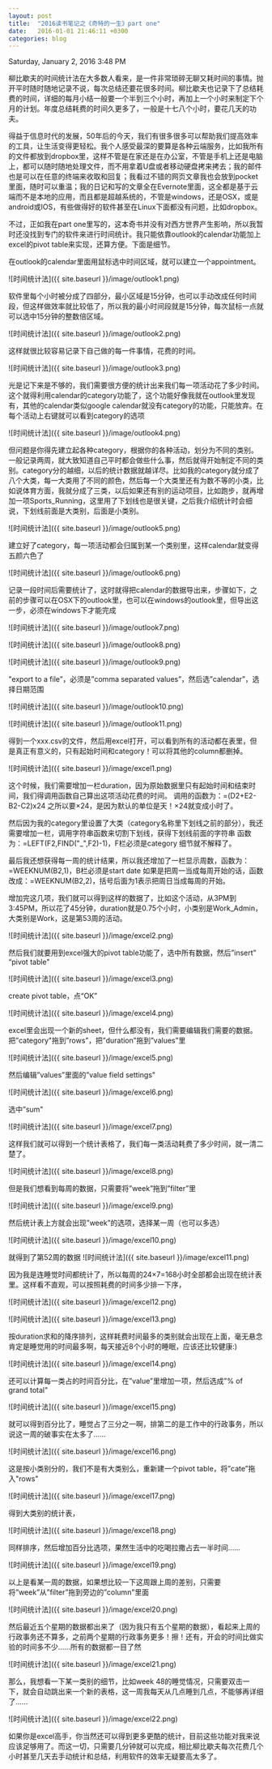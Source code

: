 ```yaml
---
layout: post
title:  "2016读书笔记之《奇特的一生》part one"
date:   2016-01-01 21:46:11 +0300
categories: blog
---
```

Saturday, January 2, 2016 3:48 PM

柳比歇夫的时间统计法在大多数人看来，是一件非常琐碎无聊又耗时间的事情。抛开平时随时随地记录不说，每次总结还要花很多时间。柳比歇夫也记录下了总结耗费的时间，详细的每月小结一般要一个半到三个小时，再加上一个小时来制定下个月的计划。年度总结耗费的时间久更多了，一般是十七八个小时，要花几天的功夫。

得益于信息时代的发展，50年后的今天，我们有很多很多可以帮助我们提高效率的工具，让生活变得更轻松。我个人感受最深的要算是各种云端服务，比如我所有的文件都放到dropbox里，这样不管是在家还是在办公室，不管是手机上还是电脑上，都可以随时随地处理文件，而不用拿着U盘或者移动硬盘拷来拷去；我的邮件也是可以在任意的终端来收取和回复；我看过不错的网页文章我也会放到pocket里面，随时可以重温；我的日记和写的文章全在Evernote里面，这全都是基于云端而不是本地的应用，而且都是超越系统的，不管是windows，还是OSX，或是android或IOS，有些做得好的软件甚至在Linux下面都没有问题，比如dropbox。

不过，正如我在part one里写的，这本奇书并没有对西方世界产生影响，所以我暂时还没找到专门的软件来进行时间统计。我只能依靠outlook的calendar功能加上excel的pivot table来实现，还算方便。下面是细节。

在outlook的calendar里面用鼠标选中时间区域，就可以建立一个appointment。

![时间统计法]({{ site.baseurl }}/image/outlook1.png)

软件里每个小时被分成了四部分，最小区域是15分钟，也可以手动改成任何时间段，但这样做效率就比较低了，所以我的最小时间段就是15分钟，每次鼠标一点就可以选中15分钟的整数倍区域。

![时间统计法]({{ site.baseurl }}/image/outlook2.png)

这样就很比较容易记录下自己做的每一件事情，花费的时间。

![时间统计法]({{ site.baseurl }}/image/outlook3.png)

光是记下来是不够的，我们需要很方便的统计出来我们每一项活动花了多少时间。这个就得利用calendar的category功能了，这个功能好像我就在outlook里发现有，其他的calendar类似google calendar就没有category的功能，只能放弃。在每个活动上右键就可以看到category的选项

![时间统计法]({{ site.baseurl }}/image/outlook4.png)

但问题是你得先建立起各种category，根据你的各种活动，划分为不同的类别。一般记录两周，就大致知道自己平时都会做些什么事，然后就得开始制定不同的类别。category分的越细，以后的统计数据就越详尽。比如我的category就分成了八个大类，每一大类用了不同的颜色，然后每一个大类里还有为数不等的小类，比如说体育方面，我就分成了三类，以后如果还有别的运动项目，比如跑步，就再增加一项Sports_Running，这里用了下划线也是很关键，之后我介绍统计时会细说，下划线前面是大类别，后面是小类别。

![时间统计法]({{ site.baseurl }}/image/outlook5.png)

建立好了category，每一项活动都会归属到某一个类别里，这样calendar就变得五颜六色了

![时间统计法]({{ site.baseurl }}/image/outlook6.png)

记录一段时间后需要统计了，这时就得把calendar的数据导出来，步骤如下，之前的步骤可以在OSX下的outlook里，也可以在windows的outlook里，但导出这一步，必须在windows下才能完成

![时间统计法]({{ site.baseurl }}/image/outlook7.png)

![时间统计法]({{ site.baseurl }}/image/outlook8.png)

![时间统计法]({{ site.baseurl }}/image/outlook9.png)

"export to a file”，必须是”comma separated values”，然后选”calendar”，选择日期范围

![时间统计法]({{ site.baseurl }}/image/outlook10.png)

![时间统计法]({{ site.baseurl }}/image/outlook11.png)

得到一个xxx.csv的文件，然后用excel打开，可以看到所有的活动都在表里，但是真正有意义的，只有起始时间和category！可以将其他的column都删掉。

![时间统计法]({{ site.baseurl }}/image/excel1.png)

这个时候，我们需要增加一栏duration，因为原始数据里只有起始时间和结束时间，我们得调用函数自己算出这项活动花费的时间。
调用的函数为：=(D2+E2-B2-C2)x24
之所以要×24，是因为默认的单位是天！×24就变成小时了。

然后因为我的category里设置了大类（category名称里下划线之前的部分），我还需要增加一栏，调用字符串函数来切割下划线，获得下划线前面的字符串
函数为：=LEFT(F2,FIND(\"\_\",F2)-1)，F栏必须是category
细节就不解释了。

最后我还想获得每一周的统计结果，所以我还增加了一栏显示周数，函数为：=WEEKNUM(B2,1)，B栏必须是start date
如果是把周一当成每周开始的话，函数改成：=WEEKNUM(B2,2)，括号后面为1表示把周日当成每周的开始。

增加完这几项，我们就可以得到这样的数据了，比如这个活动，从3PM到3:45PM，所以花了45分钟，duration就是0.75个小时，小类别是Work_Admin，大类别是Work，这是第53周的活动。

![时间统计法]({{ site.baseurl }}/image/excel2.png)

然后我们就要用到excel强大的pivot table功能了，选中所有数据，然后”insert” “pivot table"

![时间统计法]({{ site.baseurl }}/image/excel3.png)

create pivot table，点“OK”

![时间统计法]({{ site.baseurl }}/image/excel4.png)

excel里会出现一个新的sheet，但什么都没有，我们需要编辑我们需要的数据。把”category"拖到”rows”，把”duration”拖到”values”里

![时间统计法]({{ site.baseurl }}/image/excel5.png)

然后编辑”values”里面的”value field settings"

![时间统计法]({{ site.baseurl }}/image/excel6.png)

选中”sum"

![时间统计法]({{ site.baseurl }}/image/excel7.png)

这样我们就可以得到一个统计表格了，我们每一类活动耗费了多少时间，就一清二楚了。

![时间统计法]({{ site.baseurl }}/image/excel8.png)

但是我们想看到每周的数据，只需要将”week”拖到”filter”里

![时间统计法]({{ site.baseurl }}/image/excel9.png)

然后统计表上方就会出现”week”的选项，选择某一周（也可以多选）

![时间统计法]({{ site.baseurl }}/image/excel10.png)

就得到了第52周的数据
![时间统计法]({{ site.baseurl }}/image/excel11.png)

因为我是连睡觉时间都统计了，所以每周的24×7=168小时全部都会出现在统计表里。这样看不直观，可以按照耗费的时间多少排一下序，

![时间统计法]({{ site.baseurl }}/image/excel12.png)

![时间统计法]({{ site.baseurl }}/image/excel13.png)


按duration求和的降序排列，这样耗费时间最多的类别就会出现在上面，毫无悬念肯定是睡觉用的时间最多啊，每天接近8个小时的睡眠，应该还比较健康:)

![时间统计法]({{ site.baseurl }}/image/excel14.png)

还可以计算每一类占的时间百分比，在”value”里增加一项，然后选成”% of grand total"

![时间统计法]({{ site.baseurl }}/image/excel15.png)


就可以得到百分比了，睡觉占了三分之一啊，排第二的是工作中的行政事务，所以说这一周的破事实在太多了……

![时间统计法]({{ site.baseurl }}/image/excel16.png)

这是按小类别分的，我们不是有大类别么，重新建一个pivot table，将”cate”拖入"rows"

![时间统计法]({{ site.baseurl }}/image/excel17.png)

得到大类别的统计表，

![时间统计法]({{ site.baseurl }}/image/excel18.png)

同样排序，然后增加百分比选项，果然生活中的吃喝拉撒占去一半时间……

![时间统计法]({{ site.baseurl }}/image/excel19.png)

以上是看某一周的数据，如果想比较一下这周跟上周的差别，只需要将”week”从”filter”拖到旁边的”column"里面

![时间统计法]({{ site.baseurl }}/image/excel20.png)

然后最近五个星期的数据都出来了（因为我只有五个星期的数据），看起来上周的行政事务还不算多，之前两个星期的行政事务更多！擦！还有，开会的时间比做实验的时间多不少……所有的数据都一目了然

![时间统计法]({{ site.baseurl }}/image/excel21.png)

那么，我想看一下某一类别的细节，比如week 48的睡觉情况，只需要双击一下，就会自动跳出来一个新的表格，这一周我每天从几点睡到几点，不能够再详细了……

![时间统计法]({{ site.baseurl }}/image/excel22.png)

如果你是excel高手，你当然还可以得到更多更酷的统计，目前这些功能对我来说应该足够用了。而这一切，只需要几分钟就可以完成，相比柳比歇夫每次花费几个小时甚至几天去手动统计和总结，利用软件的效率无疑要高太多了。
